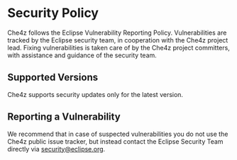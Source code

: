 # Security Policy

Che4z follows the Eclipse Vulnerability Reporting Policy. Vulnerabilities are tracked by the Eclipse security team, in cooperation with the Che4z project lead. Fixing vulnerabilities is taken care of by the Che4z project committers, with assistance and guidance of the security team.

## Supported Versions

Che4z supports security updates only for the latest version.

## Reporting a Vulnerability

We recommend that in case of suspected vulnerabilities you do not use the Che4z public issue tracker, but instead contact the Eclipse Security Team directly via security@eclipse.org.
